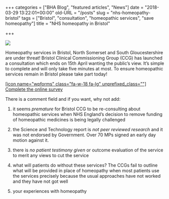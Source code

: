 +++
categories = ["BHA Blog", "featured articles", "News"]
date = "2018-03-29 13:22:01+00:00"
old-URL = "/posts"
slug = "nhs-homeopathy-bristol"
tags = ["Bristol", "consultation", "homeopathic services", "save homeopathy"]
title = "NHS homeopathy in Bristol"

+++

![](https://res.cloudinary.com/homeopathyuk/v1557403245/bha/Bristol-CCG-consultation-15-April-2018.jpeg)

Homeopathy services in Bristol, North Somerset and South Gloucestershire are under threat! Bristol Clinical Commissioning Group (CCG) has launched a consultation which ends on 15th April wanting the public’s view. It’s simple to complete and will only take five minutes at most. To ensure homeopathic services remain in Bristol please take part today!

[[icon name="wpforms" class="fa-w-18 fa-lg" unprefixed_class=""] Complete the online survey](https://www.bristolccg.nhs.uk/get-involved/nhs-proposals-january-2018/reviewing-homeopathy-services/)

There is a comment field and if you want, why not add:

  1. it seems _premature_ for Bristol CCG to be re-consulting about homeopathic services when NHS England’s decision to remove funding of homeopathic medicines is being legally challenged

  2. the Science and Technology report is _not peer reviewed research_ and it was not endorsed by Government. Over 70 MPs signed an early day motion against it.

  3. there is _no patient testimony given_ or outcome evaluation of the service to merit any views to cut the service

  4. what will patients do without these services? The CCGs fail to outline what will be provided in place of homeopathy when most patients use the services precisely because the usual approaches have not worked and they have not got well

  5. your experiences with homeopathy

